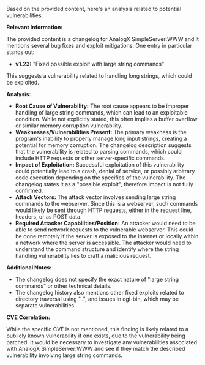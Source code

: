 Based on the provided content, here's an analysis related to potential vulnerabilities:

**Relevant Information:**

The provided content is a changelog for AnalogX SimpleServer:WWW and it mentions several bug fixes and exploit mitigations. One entry in particular stands out:

*   **v1.23:** "Fixed possible exploit with large string commands"

This suggests a vulnerability related to handling long strings, which could be exploited. 

**Analysis:**

*   **Root Cause of Vulnerability:** The root cause appears to be improper handling of large string commands, which can lead to an exploitable condition. While not explicitly stated, this often implies a buffer overflow or similar memory corruption vulnerability.
*   **Weaknesses/Vulnerabilities Present:**  The primary weakness is the program's inability to properly manage long input strings, creating a potential for memory corruption. The changelog description suggests that the vulnerability is related to parsing commands, which could include HTTP requests or other server-specific commands.
*   **Impact of Exploitation:** Successful exploitation of this vulnerability could potentially lead to a crash, denial of service, or possibly arbitrary code execution depending on the specifics of the vulnerability. The changelog states it as a "possible exploit", therefore impact is not fully confirmed.
*   **Attack Vectors:** The attack vector involves sending large string commands to the webserver. Since this is a webserver, such commands would likely be sent through HTTP requests, either in the request line, headers, or as POST data.
*   **Required Attacker Capabilities/Position:** An attacker would need to be able to send network requests to the vulnerable webserver. This could be done remotely if the server is exposed to the internet or locally within a network where the server is accessible. The attacker would need to understand the command structure and identify where the string handling vulnerability lies to craft a malicious request.

**Additional Notes:**

*   The changelog does not specify the exact nature of "large string commands" or other technical details.
*   The changelog history also mentions other fixed exploits related to directory traversal using "..", and issues in cgi-bin, which may be separate vulnerabilities.

**CVE Correlation:**

While the specific CVE is not mentioned, this finding is likely related to a publicly known vulnerability if one exists, due to the vulnerability being patched. It would be necessary to investigate any vulnerabilities associated with AnalogX SimpleServer:WWW and see if they match the described vulnerability involving large string commands.